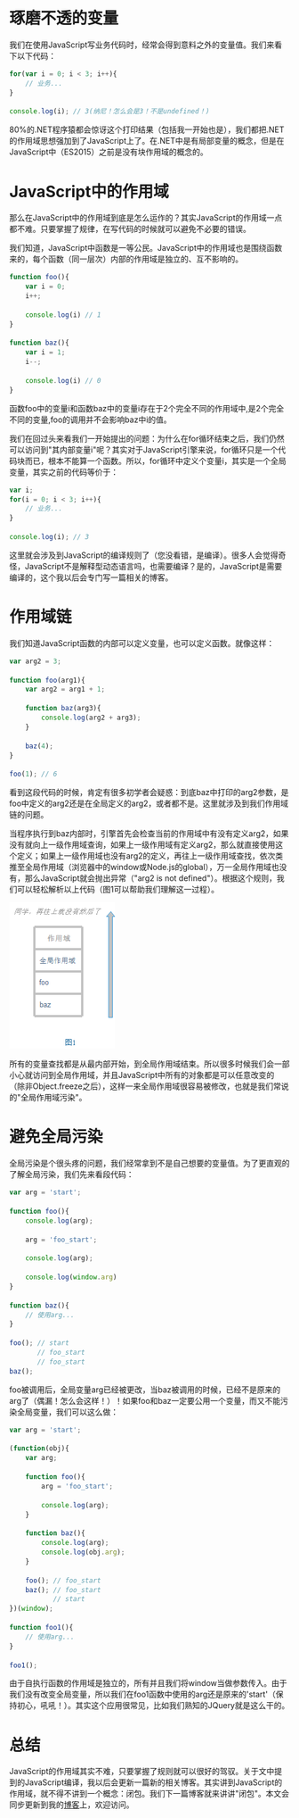 # 琢磨不透的变量
我们在使用JavaScript写业务代码时，经常会得到意料之外的变量值。我们来看下以下代码：

```js
for(var i = 0; i < 3; i++){
    // 业务...
}

console.log(i); // 3(纳尼！怎么会是3！不是undefined！)
```

80%的.NET程序猿都会惊讶这个打印结果（包括我一开始也是），我们都把.NET的作用域思想强加到了JavaScript上了。在.NET中是有局部变量的概念，但是在JavaScript中（ES2015）之前是没有块作用域的概念的。

# JavaScript中的作用域
那么在JavaScript中的作用域到底是怎么运作的？其实JavaScript的作用域一点都不难。只要掌握了规律，在写代码的时候就可以避免不必要的错误。

我们知道，JavaScript中函数是一等公民。JavaScript中的作用域也是围绕函数来的，每个函数（同一层次）内部的作用域是独立的、互不影响的。

```js
function foo(){
    var i = 0;
    i++;

    console.log(i) // 1
}

function baz(){
    var i = 1;
    i--;

    console.log(i) // 0
}
```

函数foo中的变量i和函数baz中的变量i存在于2个完全不同的作用域中,是2个完全不同的变量,foo的调用并不会影响baz中i的值。

我们在回过头来看我们一开始提出的问题：为什么在for循环结束之后，我们仍然可以访问到"其内部变量i"呢？其实对于JavaScript引擎来说，for循环只是一个代码块而已，根本不能算一个函数。所以，for循环中定义个变量i，其实是一个全局变量，其实之前的代码等价于：

```js
var i;
for(i = 0; i < 3; i++){
    // 业务...
}

console.log(i); // 3
```

这里就会涉及到JavaScript的编译规则了（您没看错，是编译）。很多人会觉得奇怪，JavaScript不是解释型动态语言吗，也需要编译？是的，JavaScript是需要编译的，这个我以后会专门写一篇相关的博客。

# 作用域链
我们知道JavaScript函数的内部可以定义变量，也可以定义函数。就像这样：

```js
var arg2 = 3;

function foo(arg1){
    var arg2 = arg1 + 1;

    function baz(arg3){
        console.log(arg2 + arg3);
    }

    baz(4);
}

foo(1); // 6
```

看到这段代码的时候，肯定有很多初学者会疑惑：到底baz中打印的arg2参数，是foo中定义的arg2还是在全局定义的arg2，或者都不是。这里就涉及到我们作用域链的问题。

当程序执行到baz内部时，引擎首先会检查当前的作用域中有没有定义arg2，如果没有就向上一级作用域查询，如果上一级作用域有定义arg2，那么就直接使用这个定义；如果上一级作用域也没有arg2的定义，再往上一级作用域查找，依次类推至全局作用域（浏览器中的window或Node.js的global），万一全局作用域也没有，那么JavaScript就会抛出异常（"arg2 is not defined"）。根据这个规则，我们可以轻松解析以上代码（图1可以帮助我们理解这一过程）。

![scope chain](./file/scope.png)

所有的变量查找都是从最内部开始，到全局作用域结束。所以很多时候我们会一部小心就访问到全局作用域，并且JavaScript中所有的对象都是可以任意改变的（除非Object.freeze之后），这样一来全局作用域很容易被修改，也就是我们常说的"全局作用域污染"。

# 避免全局污染
全局污染是个很头疼的问题，我们经常拿到不是自己想要的变量值。为了更直观的了解全局污染，我们先来看段代码：

```js
var arg = 'start';

function foo(){
    console.log(arg);

    arg = 'foo_start';

    console.log(arg);

    console.log(window.arg)
}

function baz(){
    // 使用arg...
}

foo(); // start
       // foo_start
       // foo_start
baz();
```

foo被调用后，全局变量arg已经被更改，当baz被调用的时候，已经不是原来的arg了（偶漏！怎么会这样！）！如果foo和baz一定要公用一个变量，而又不能污染全局变量，我们可以这么做：

```js
var arg = 'start';

(function(obj){
    var arg;

    function foo(){
        arg = 'foo_start';

        console.log(arg);
    }

    function baz(){
        console.log(arg);
        console.log(obj.arg);
    }

    foo(); // foo_start
    baz(); // foo_start
           // start
})(window);

function foo1(){
    // 使用arg...
}

foo1();
```

由于自执行函数的作用域是独立的，所有并且我们将window当做参数传入。由于我们没有改变全局变量，所以我们在foo1函数中使用的arg还是原来的'start'（保持初心，吼吼！）。其实这个应用很常见，比如我们熟知的JQuery就是这么干的。

# 总结
JavaScript的作用域其实不难，只要掌握了规则就可以很好的驾驭。关于文中提到的JavaScript编译，我以后会更新一篇新的相关博客。其实讲到JavaScript的作用域，就不得不讲到一个概念：闭包。我们下一篇博客就来讲讲"闭包"。本文会同步更新到我的[博客](https://www.sunweifeng.cn/javascript-scope/)上，欢迎访问。
